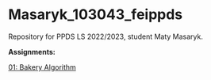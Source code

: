# Masaryk_103043_feippds
Repository for PPDS LS 2022/2023, student Maty Masaryk.

**Assignments:**

[01: Bakery Algorithm](https://github.com/MatyMasaryk/Masaryk_103043_feippds/tree/01/zad_01)
